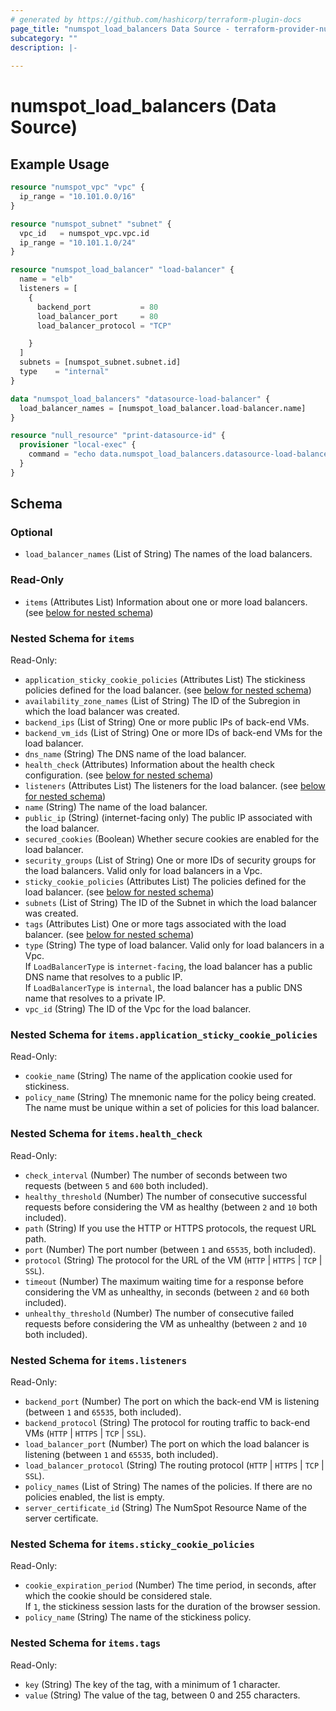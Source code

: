```yaml
---
# generated by https://github.com/hashicorp/terraform-plugin-docs
page_title: "numspot_load_balancers Data Source - terraform-provider-numspot"
subcategory: ""
description: |-
  
---
```


# numspot_load_balancers (Data Source)



## Example Usage

```terraform
resource "numspot_vpc" "vpc" {
  ip_range = "10.101.0.0/16"
}

resource "numspot_subnet" "subnet" {
  vpc_id   = numspot_vpc.vpc.id
  ip_range = "10.101.1.0/24"
}

resource "numspot_load_balancer" "load-balancer" {
  name = "elb"
  listeners = [
    {
      backend_port           = 80
      load_balancer_port     = 80
      load_balancer_protocol = "TCP"

    }
  ]
  subnets = [numspot_subnet.subnet.id]
  type    = "internal"
}

data "numspot_load_balancers" "datasource-load-balancer" {
  load_balancer_names = [numspot_load_balancer.load-balancer.name]
}

resource "null_resource" "print-datasource-id" {
  provisioner "local-exec" {
    command = "echo data.numspot_load_balancers.datasource-load-balancer.items.0.id"
  }
}
```

<!-- schema generated by tfplugindocs -->
## Schema

### Optional

- `load_balancer_names` (List of String) The names of the load balancers.

### Read-Only

- `items` (Attributes List) Information about one or more load balancers. (see [below for nested schema](#nestedatt--items))

<a id="nestedatt--items"></a>
### Nested Schema for `items`

Read-Only:

- `application_sticky_cookie_policies` (Attributes List) The stickiness policies defined for the load balancer. (see [below for nested schema](#nestedatt--items--application_sticky_cookie_policies))
- `availability_zone_names` (List of String) The ID of the Subregion in which the load balancer was created.
- `backend_ips` (List of String) One or more public IPs of back-end VMs.
- `backend_vm_ids` (List of String) One or more IDs of back-end VMs for the load balancer.
- `dns_name` (String) The DNS name of the load balancer.
- `health_check` (Attributes) Information about the health check configuration. (see [below for nested schema](#nestedatt--items--health_check))
- `listeners` (Attributes List) The listeners for the load balancer. (see [below for nested schema](#nestedatt--items--listeners))
- `name` (String) The name of the load balancer.
- `public_ip` (String) (internet-facing only) The public IP associated with the load balancer.
- `secured_cookies` (Boolean) Whether secure cookies are enabled for the load balancer.
- `security_groups` (List of String) One or more IDs of security groups for the load balancers. Valid only for load balancers in a Vpc.
- `sticky_cookie_policies` (Attributes List) The policies defined for the load balancer. (see [below for nested schema](#nestedatt--items--sticky_cookie_policies))
- `subnets` (List of String) The ID of the Subnet in which the load balancer was created.
- `tags` (Attributes List) One or more tags associated with the load balancer. (see [below for nested schema](#nestedatt--items--tags))
- `type` (String) The type of load balancer. Valid only for load balancers in a Vpc.<br />
If `LoadBalancerType` is `internet-facing`, the load balancer has a public DNS name that resolves to a public IP.<br />
If `LoadBalancerType` is `internal`, the load balancer has a public DNS name that resolves to a private IP.
- `vpc_id` (String) The ID of the Vpc for the load balancer.

<a id="nestedatt--items--application_sticky_cookie_policies"></a>
### Nested Schema for `items.application_sticky_cookie_policies`

Read-Only:

- `cookie_name` (String) The name of the application cookie used for stickiness.
- `policy_name` (String) The mnemonic name for the policy being created. The name must be unique within a set of policies for this load balancer.


<a id="nestedatt--items--health_check"></a>
### Nested Schema for `items.health_check`

Read-Only:

- `check_interval` (Number) The number of seconds between two requests (between `5` and `600` both included).
- `healthy_threshold` (Number) The number of consecutive successful requests before considering the VM as healthy (between `2` and `10` both included).
- `path` (String) If you use the HTTP or HTTPS protocols, the request URL path.
- `port` (Number) The port number (between `1` and `65535`, both included).
- `protocol` (String) The protocol for the URL of the VM (`HTTP` \| `HTTPS` \| `TCP` \| `SSL`).
- `timeout` (Number) The maximum waiting time for a response before considering the VM as unhealthy, in seconds (between `2` and `60` both included).
- `unhealthy_threshold` (Number) The number of consecutive failed requests before considering the VM as unhealthy (between `2` and `10` both included).


<a id="nestedatt--items--listeners"></a>
### Nested Schema for `items.listeners`

Read-Only:

- `backend_port` (Number) The port on which the back-end VM is listening (between `1` and `65535`, both included).
- `backend_protocol` (String) The protocol for routing traffic to back-end VMs (`HTTP` \| `HTTPS` \| `TCP` \| `SSL`).
- `load_balancer_port` (Number) The port on which the load balancer is listening (between `1` and `65535`, both included).
- `load_balancer_protocol` (String) The routing protocol (`HTTP` \| `HTTPS` \| `TCP` \| `SSL`).
- `policy_names` (List of String) The names of the policies. If there are no policies enabled, the list is empty.
- `server_certificate_id` (String) The NumSpot Resource Name of the server certificate.


<a id="nestedatt--items--sticky_cookie_policies"></a>
### Nested Schema for `items.sticky_cookie_policies`

Read-Only:

- `cookie_expiration_period` (Number) The time period, in seconds, after which the cookie should be considered stale.<br />
If `1`, the stickiness session lasts for the duration of the browser session.
- `policy_name` (String) The name of the stickiness policy.


<a id="nestedatt--items--tags"></a>
### Nested Schema for `items.tags`

Read-Only:

- `key` (String) The key of the tag, with a minimum of 1 character.
- `value` (String) The value of the tag, between 0 and 255 characters.
